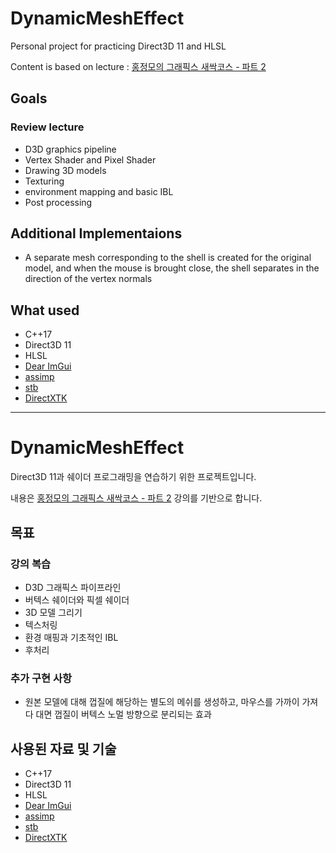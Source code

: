 # DynamicMeshEffect

Personal project for practicing Direct3D 11 and HLSL

Content is based on lecture : [홍정모의 그래픽스 새싹코스 - 파트 2](https://honglab.co.kr/courses/graphicspt2)

## Goals

### Review lecture

- D3D graphics pipeline
- Vertex Shader and Pixel Shader
- Drawing 3D models
- Texturing
- environment mapping and basic IBL
- Post processing

## Additional Implementaions

- A separate mesh corresponding to the shell is created for the original model, and when the mouse is brought close, the shell separates in the direction of the vertex normals

## What used

- C++17
- Direct3D 11
- HLSL
- [Dear ImGui](https://github.com/ocornut/imgui)
- [assimp](https://github.com/assimp/assimp)
- [stb](https://github.com/nothings/stb)
- [DirectXTK](https://github.com/microsoft/DirectXTK)

---

# DynamicMeshEffect

Direct3D 11과 쉐이더 프로그래밍을 연습하기 위한 프로젝트입니다.

내용은 [홍정모의 그래픽스 새싹코스 - 파트 2](https://honglab.co.kr/courses/graphicspt2) 강의를 기반으로 합니다.

## 목표

### 강의 복습

- D3D 그래픽스 파이프라인
- 버텍스 쉐이더와 픽셀 쉐이더
- 3D 모델 그리기
- 텍스처링
- 환경 매핑과 기초적인 IBL
- 후처리

### 추가 구현 사항

- 원본 모델에 대해 껍질에 해당하는 별도의 메쉬를 생성하고, 마우스를 가까이 가져다 대면 껍질이 버텍스 노멀 방향으로 분리되는 효과


## 사용된 자료 및 기술

- C++17
- Direct3D 11
- HLSL
- [Dear ImGui](https://github.com/ocornut/imgui)
- [assimp](https://github.com/assimp/assimp)
- [stb](https://github.com/nothings/stb)
- [DirectXTK](https://github.com/microsoft/DirectXTK)
